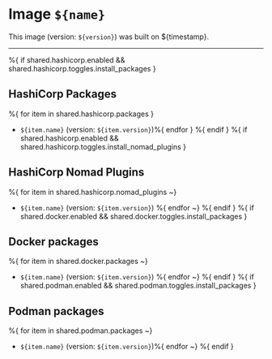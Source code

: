# Image `${name}`

This image (version: `${version}`) was built on ${timestamp}.

---
%{ if shared.hashicorp.enabled && shared.hashicorp.toggles.install_packages }
## HashiCorp Packages

%{ for item in shared.hashicorp.packages }
- `${item.name}` (version: `${item.version}`)%{ endfor }
%{ endif }
%{ if shared.hashicorp.enabled && shared.hashicorp.toggles.install_nomad_plugins }
## HashiCorp Nomad Plugins

%{ for item in shared.hashicorp.nomad_plugins ~}
- `${item.name}` (version: `${item.version}`)
%{ endfor ~}
%{ endif }
%{ if shared.docker.enabled && shared.docker.toggles.install_packages }
## Docker packages

%{ for item in shared.docker.packages ~}
- `${item.name}` (version: `${item.version}`)
%{ endfor ~}
%{ endif }
%{ if shared.podman.enabled && shared.podman.toggles.install_packages }
## Podman packages

%{ for item in shared.podman.packages ~}
- `${item.name}` (version: `${item.version}`)%{ endfor ~}
%{ endif }
